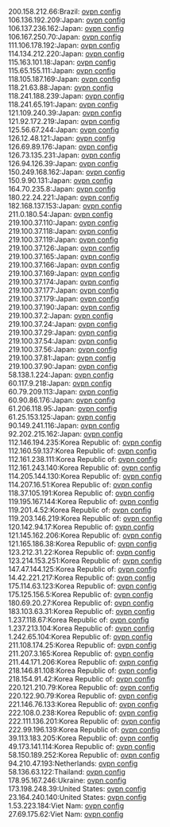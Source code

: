 200.158.212.66:Brazil: [ovpn config](vpn/200_158_212_66.ovpn)  
106.136.192.209:Japan: [ovpn config](vpn/106_136_192_209.ovpn)  
106.137.236.162:Japan: [ovpn config](vpn/106_137_236_162.ovpn)  
106.167.250.70:Japan: [ovpn config](vpn/106_167_250_70.ovpn)  
111.106.178.192:Japan: [ovpn config](vpn/111_106_178_192.ovpn)  
114.134.212.220:Japan: [ovpn config](vpn/114_134_212_220.ovpn)  
115.163.101.18:Japan: [ovpn config](vpn/115_163_101_18.ovpn)  
115.65.155.111:Japan: [ovpn config](vpn/115_65_155_111.ovpn)  
118.105.187.169:Japan: [ovpn config](vpn/118_105_187_169.ovpn)  
118.21.63.88:Japan: [ovpn config](vpn/118_21_63_88.ovpn)  
118.241.188.239:Japan: [ovpn config](vpn/118_241_188_239.ovpn)  
118.241.65.191:Japan: [ovpn config](vpn/118_241_65_191.ovpn)  
121.109.240.39:Japan: [ovpn config](vpn/121_109_240_39.ovpn)  
121.92.172.219:Japan: [ovpn config](vpn/121_92_172_219.ovpn)  
125.56.67.244:Japan: [ovpn config](vpn/125_56_67_244.ovpn)  
126.12.48.121:Japan: [ovpn config](vpn/126_12_48_121.ovpn)  
126.69.89.176:Japan: [ovpn config](vpn/126_69_89_176.ovpn)  
126.73.135.231:Japan: [ovpn config](vpn/126_73_135_231.ovpn)  
126.94.126.39:Japan: [ovpn config](vpn/126_94_126_39.ovpn)  
150.249.168.162:Japan: [ovpn config](vpn/150_249_168_162.ovpn)  
150.9.90.131:Japan: [ovpn config](vpn/150_9_90_131.ovpn)  
164.70.235.8:Japan: [ovpn config](vpn/164_70_235_8.ovpn)  
180.22.24.221:Japan: [ovpn config](vpn/180_22_24_221.ovpn)  
182.168.137.153:Japan: [ovpn config](vpn/182_168_137_153.ovpn)  
211.0.180.54:Japan: [ovpn config](vpn/211_0_180_54.ovpn)  
219.100.37.110:Japan: [ovpn config](vpn/219_100_37_110.ovpn)  
219.100.37.118:Japan: [ovpn config](vpn/219_100_37_118.ovpn)  
219.100.37.119:Japan: [ovpn config](vpn/219_100_37_119.ovpn)  
219.100.37.126:Japan: [ovpn config](vpn/219_100_37_126.ovpn)  
219.100.37.165:Japan: [ovpn config](vpn/219_100_37_165.ovpn)  
219.100.37.166:Japan: [ovpn config](vpn/219_100_37_166.ovpn)  
219.100.37.169:Japan: [ovpn config](vpn/219_100_37_169.ovpn)  
219.100.37.174:Japan: [ovpn config](vpn/219_100_37_174.ovpn)  
219.100.37.177:Japan: [ovpn config](vpn/219_100_37_177.ovpn)  
219.100.37.179:Japan: [ovpn config](vpn/219_100_37_179.ovpn)  
219.100.37.190:Japan: [ovpn config](vpn/219_100_37_190.ovpn)  
219.100.37.2:Japan: [ovpn config](vpn/219_100_37_2.ovpn)  
219.100.37.24:Japan: [ovpn config](vpn/219_100_37_24.ovpn)  
219.100.37.29:Japan: [ovpn config](vpn/219_100_37_29.ovpn)  
219.100.37.54:Japan: [ovpn config](vpn/219_100_37_54.ovpn)  
219.100.37.56:Japan: [ovpn config](vpn/219_100_37_56.ovpn)  
219.100.37.81:Japan: [ovpn config](vpn/219_100_37_81.ovpn)  
219.100.37.90:Japan: [ovpn config](vpn/219_100_37_90.ovpn)  
58.138.1.224:Japan: [ovpn config](vpn/58_138_1_224.ovpn)  
60.117.9.218:Japan: [ovpn config](vpn/60_117_9_218.ovpn)  
60.79.209.113:Japan: [ovpn config](vpn/60_79_209_113.ovpn)  
60.90.86.176:Japan: [ovpn config](vpn/60_90_86_176.ovpn)  
61.206.118.95:Japan: [ovpn config](vpn/61_206_118_95.ovpn)  
61.25.153.125:Japan: [ovpn config](vpn/61_25_153_125.ovpn)  
90.149.241.116:Japan: [ovpn config](vpn/90_149_241_116.ovpn)  
92.202.215.162:Japan: [ovpn config](vpn/92_202_215_162.ovpn)  
112.146.194.235:Korea Republic of: [ovpn config](vpn/112_146_194_235.ovpn)  
112.160.59.137:Korea Republic of: [ovpn config](vpn/112_160_59_137.ovpn)  
112.161.238.111:Korea Republic of: [ovpn config](vpn/112_161_238_111.ovpn)  
112.161.243.140:Korea Republic of: [ovpn config](vpn/112_161_243_140.ovpn)  
114.205.144.130:Korea Republic of: [ovpn config](vpn/114_205_144_130.ovpn)  
114.207.16.51:Korea Republic of: [ovpn config](vpn/114_207_16_51.ovpn)  
118.37.105.191:Korea Republic of: [ovpn config](vpn/118_37_105_191.ovpn)  
119.195.167.144:Korea Republic of: [ovpn config](vpn/119_195_167_144.ovpn)  
119.201.4.52:Korea Republic of: [ovpn config](vpn/119_201_4_52.ovpn)  
119.203.146.219:Korea Republic of: [ovpn config](vpn/119_203_146_219.ovpn)  
120.142.94.17:Korea Republic of: [ovpn config](vpn/120_142_94_17.ovpn)  
121.145.162.206:Korea Republic of: [ovpn config](vpn/121_145_162_206.ovpn)  
121.165.186.38:Korea Republic of: [ovpn config](vpn/121_165_186_38.ovpn)  
123.212.31.22:Korea Republic of: [ovpn config](vpn/123_212_31_22.ovpn)  
123.214.153.251:Korea Republic of: [ovpn config](vpn/123_214_153_251.ovpn)  
147.47.144.125:Korea Republic of: [ovpn config](vpn/147_47_144_125.ovpn)  
14.42.221.217:Korea Republic of: [ovpn config](vpn/14_42_221_217.ovpn)  
175.114.63.123:Korea Republic of: [ovpn config](vpn/175_114_63_123.ovpn)  
175.125.156.5:Korea Republic of: [ovpn config](vpn/175_125_156_5.ovpn)  
180.69.20.27:Korea Republic of: [ovpn config](vpn/180_69_20_27.ovpn)  
183.103.63.31:Korea Republic of: [ovpn config](vpn/183_103_63_31.ovpn)  
1.237.118.67:Korea Republic of: [ovpn config](vpn/1_237_118_67.ovpn)  
1.237.213.104:Korea Republic of: [ovpn config](vpn/1_237_213_104.ovpn)  
1.242.65.104:Korea Republic of: [ovpn config](vpn/1_242_65_104.ovpn)  
211.108.174.25:Korea Republic of: [ovpn config](vpn/211_108_174_25.ovpn)  
211.207.3.165:Korea Republic of: [ovpn config](vpn/211_207_3_165.ovpn)  
211.44.171.206:Korea Republic of: [ovpn config](vpn/211_44_171_206.ovpn)  
218.146.81.108:Korea Republic of: [ovpn config](vpn/218_146_81_108.ovpn)  
218.154.91.42:Korea Republic of: [ovpn config](vpn/218_154_91_42.ovpn)  
220.121.210.79:Korea Republic of: [ovpn config](vpn/220_121_210_79.ovpn)  
220.122.90.79:Korea Republic of: [ovpn config](vpn/220_122_90_79.ovpn)  
221.146.76.133:Korea Republic of: [ovpn config](vpn/221_146_76_133.ovpn)  
222.108.0.238:Korea Republic of: [ovpn config](vpn/222_108_0_238.ovpn)  
222.111.136.201:Korea Republic of: [ovpn config](vpn/222_111_136_201.ovpn)  
222.99.196.139:Korea Republic of: [ovpn config](vpn/222_99_196_139.ovpn)  
39.113.183.205:Korea Republic of: [ovpn config](vpn/39_113_183_205.ovpn)  
49.173.141.114:Korea Republic of: [ovpn config](vpn/49_173_141_114.ovpn)  
58.150.189.252:Korea Republic of: [ovpn config](vpn/58_150_189_252.ovpn)  
94.210.47.193:Netherlands: [ovpn config](vpn/94_210_47_193.ovpn)  
58.136.63.122:Thailand: [ovpn config](vpn/58_136_63_122.ovpn)  
178.95.167.246:Ukraine: [ovpn config](vpn/178_95_167_246.ovpn)  
173.198.248.39:United States: [ovpn config](vpn/173_198_248_39.ovpn)  
23.164.240.140:United States: [ovpn config](vpn/23_164_240_140.ovpn)  
1.53.223.184:Viet Nam: [ovpn config](vpn/1_53_223_184.ovpn)  
27.69.175.62:Viet Nam: [ovpn config](vpn/27_69_175_62.ovpn)  
